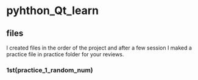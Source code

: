 # pyhthon_Qt_learn


## files
 I created files in the order of the project and after a few session I maked a practice file in practice folder for your reviews.
 ### 1st(practice_1_random_num)
